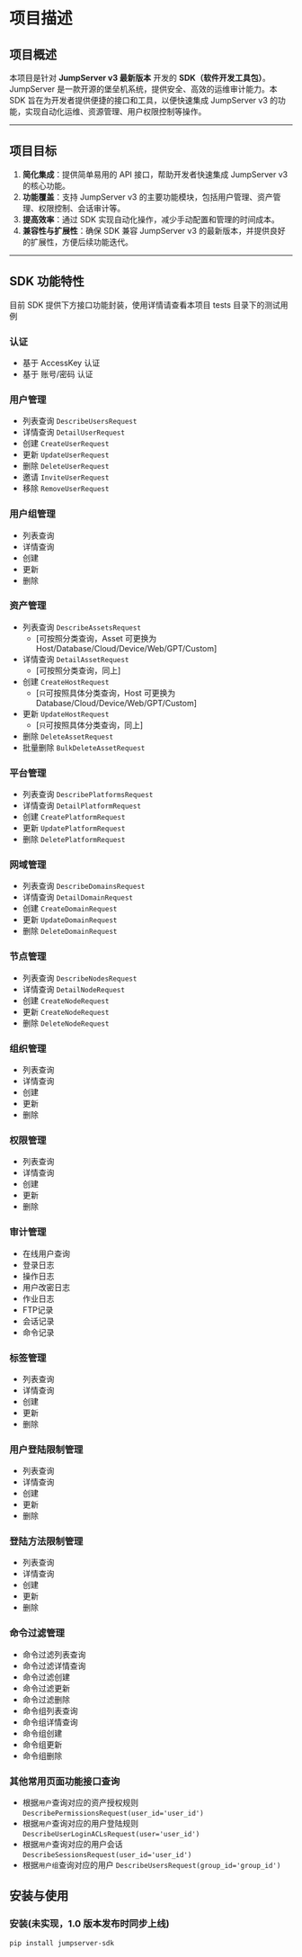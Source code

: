 # 项目描述

## 项目概述
本项目是针对 **JumpServer v3 最新版本** 开发的 **SDK（软件开发工具包）**。JumpServer 是一款开源的堡垒机系统，提供安全、高效的运维审计能力。本 SDK 旨在为开发者提供便捷的接口和工具，以便快速集成 JumpServer v3 的功能，实现自动化运维、资源管理、用户权限控制等操作。

---

## 项目目标
1. **简化集成**：提供简单易用的 API 接口，帮助开发者快速集成 JumpServer v3 的核心功能。
2. **功能覆盖**：支持 JumpServer v3 的主要功能模块，包括用户管理、资产管理、权限控制、会话审计等。
3. **提高效率**：通过 SDK 实现自动化操作，减少手动配置和管理的时间成本。
4. **兼容性与扩展性**：确保 SDK 兼容 JumpServer v3 的最新版本，并提供良好的扩展性，方便后续功能迭代。

---

## SDK 功能特性
目前 SDK 提供下方接口功能封装，使用详情请查看本项目 tests 目录下的测试用例

### **认证**
   - 基于 AccessKey 认证
   - 基于 账号/密码 认证

### **用户管理**
   - 列表查询 `DescribeUsersRequest`
   - 详情查询 `DetailUserRequest`
   - 创建 `CreateUserRequest`
   - 更新 `UpdateUserRequest`
   - 删除 `DeleteUserRequest`
   - 邀请 `InviteUserRequest`
   - 移除 `RemoveUserRequest`

### **用户组管理**
   - 列表查询
   - 详情查询
   - 创建
   - 更新
   - 删除

### **资产管理**
   - 列表查询 `DescribeAssetsRequest`
     - [可按照分类查询，Asset 可更换为 Host/Database/Cloud/Device/Web/GPT/Custom]
   - 详情查询 `DetailAssetRequest`
     - [可按照分类查询，同上]
   - 创建 `CreateHostRequest`
     - [`只`可按照具体分类查询，Host 可更换为 Database/Cloud/Device/Web/GPT/Custom]
   - 更新 `UpdateHostRequest`
     - [`只`可按照具体分类查询，同上]
   - 删除 `DeleteAssetRequest`
   - 批量删除 `BulkDeleteAssetRequest`

### **平台管理**
   - 列表查询 `DescribePlatformsRequest`
   - 详情查询 `DetailPlatformRequest`
   - 创建 `CreatePlatformRequest`
   - 更新 `UpdatePlatformRequest`
   - 删除 `DeletePlatformRequest`

### **网域管理**
   - 列表查询 `DescribeDomainsRequest`
   - 详情查询 `DetailDomainRequest`
   - 创建 `CreateDomainRequest`
   - 更新 `UpdateDomainRequest`
   - 删除 `DeleteDomainRequest`

### **节点管理**
   - 列表查询 `DescribeNodesRequest`
   - 详情查询 `DetailNodeRequest`
   - 创建 `CreateNodeRequest`
   - 更新 `CreateNodeRequest`
   - 删除 `DeleteNodeRequest`

### **组织管理**
   - 列表查询
   - 详情查询
   - 创建
   - 更新
   - 删除

### **权限管理**
   - 列表查询
   - 详情查询
   - 创建
   - 更新
   - 删除

### **审计管理**
   - 在线用户查询
   - 登录日志
   - 操作日志
   - 用户改密日志
   - 作业日志
   - FTP记录
   - 会话记录
   - 命令记录

### **标签管理**
   - 列表查询
   - 详情查询
   - 创建
   - 更新
   - 删除

### **用户登陆限制管理**
   - 列表查询
   - 详情查询
   - 创建
   - 更新
   - 删除

### **登陆方法限制管理**
   - 列表查询
   - 详情查询
   - 创建
   - 更新
   - 删除

### **命令过滤管理**
   - 命令过滤列表查询
   - 命令过滤详情查询
   - 命令过滤创建
   - 命令过滤更新
   - 命令过滤删除
   - 命令组列表查询
   - 命令组详情查询
   - 命令组创建
   - 命令组更新
   - 命令组删除

### **其他常用页面功能接口查询**
   - 根据`用户`查询对应的资产授权规则 `DescribePermissionsRequest(user_id='user_id')`
   - 根据`用户`查询对应的用户登陆规则 `DescribeUserLoginACLsRequest(user='user_id')`
   - 根据`用户`查询对应的用户会话 `DescribeSessionsRequest(user_id='user_id')`
   - 根据`用户组`查询对应的用户 `DescribeUsersRequest(group_id='group_id')`

## 安装与使用

### 安装(未实现，1.0 版本发布时同步上线)
```bash
pip install jumpserver-sdk
